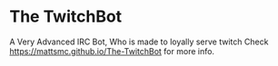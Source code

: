 # The TwitchBot
A Very Advanced IRC Bot, Who is made to loyally serve twitch
Check https://mattsmc.github.io/The-TwitchBot for more info.